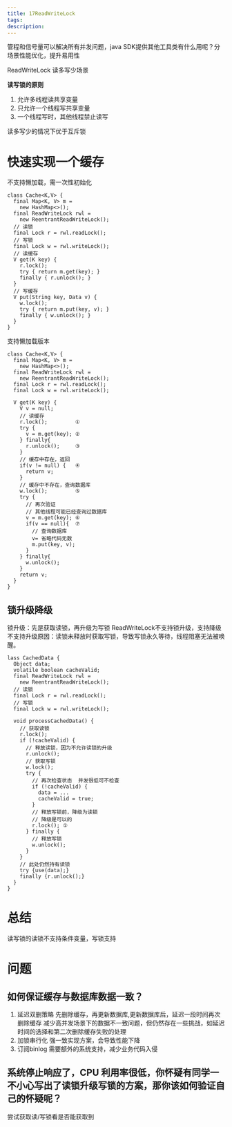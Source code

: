 ```yaml
---
title: 17ReadWriteLock
tags:
description:
---
```


管程和信号量可以解决所有并发问题，java SDK提供其他工具类有什么用呢？分场景性能优化，提升易用性

ReadWriteLock 读多写少场景

**读写锁的原则**
1. 允许多线程读共享变量
2. 只允许一个线程写共享变量
3. 一个线程写时，其他线程禁止读写

读多写少的情况下优于互斥锁

# 快速实现一个缓存
不支持懒加载，需一次性初始化
```
class Cache<K,V> {
  final Map<K, V> m =
    new HashMap<>();
  final ReadWriteLock rwl =
    new ReentrantReadWriteLock();
  // 读锁
  final Lock r = rwl.readLock();
  // 写锁
  final Lock w = rwl.writeLock();
  // 读缓存
  V get(K key) {
    r.lock();
    try { return m.get(key); }
    finally { r.unlock(); }
  }
  // 写缓存
  V put(String key, Data v) {
    w.lock();
    try { return m.put(key, v); }
    finally { w.unlock(); }
  }
}
```

支持懒加载版本
```
class Cache<K,V> {
  final Map<K, V> m =
    new HashMap<>();
  final ReadWriteLock rwl = 
    new ReentrantReadWriteLock();
  final Lock r = rwl.readLock();
  final Lock w = rwl.writeLock();
 
  V get(K key) {
    V v = null;
    // 读缓存
    r.lock();         ①
    try {
      v = m.get(key); ②
    } finally{
      r.unlock();     ③
    }
    // 缓存中存在，返回
    if(v != null) {   ④
      return v;
    }  
    // 缓存中不存在，查询数据库
    w.lock();         ⑤
    try {
      // 再次验证
      // 其他线程可能已经查询过数据库
      v = m.get(key); ⑥
      if(v == null){  ⑦
        // 查询数据库
        v= 省略代码无数
        m.put(key, v);
      }
    } finally{
      w.unlock();
    }
    return v; 
  }
}
```
## 锁升级降级
锁升级：先是获取读锁，再升级为写锁
ReadWriteLock不支持锁升级，支持降级
不支持升级原因：读锁未释放时获取写锁，导致写锁永久等待，线程阻塞无法被唤醒。

```
lass CachedData {
  Object data;
  volatile boolean cacheValid;
  final ReadWriteLock rwl =
    new ReentrantReadWriteLock();
  // 读锁  
  final Lock r = rwl.readLock();
  // 写锁
  final Lock w = rwl.writeLock();
  
  void processCachedData() {
    // 获取读锁
    r.lock();
    if (!cacheValid) {
      // 释放读锁，因为不允许读锁的升级
      r.unlock();
      // 获取写锁
      w.lock();
      try {
        // 再次检查状态  并发很低可不检查
        if (!cacheValid) {
          data = ...
          cacheValid = true;
        }
        // 释放写锁前，降级为读锁
        // 降级是可以的
        r.lock(); ①
      } finally {
        // 释放写锁
        w.unlock(); 
      }
    }
    // 此处仍然持有读锁
    try {use(data);} 
    finally {r.unlock();}
  }
}
```

# 总结
读写锁的读锁不支持条件变量，写锁支持

# 问题
## 如何保证缓存与数据库数据一致？
1. 延迟双删策略
先删除缓存，再更新数据库,更新数据库后，延迟一段时间再次删除缓存
减少高并发场景下的数据不一致问题，但仍然存在一些挑战，如延迟时间的选择和第二次删除缓存失败的处理
2. 加锁串行化
强一致实现方案，会导致性能下降
3. 订阅binlog
需要额外的系统支持，减少业务代码入侵
## 系统停止响应了，CPU 利用率很低，你怀疑有同学一不小心写出了读锁升级写锁的方案，那你该如何验证自己的怀疑呢？
尝试获取读/写锁看是否能获取到
